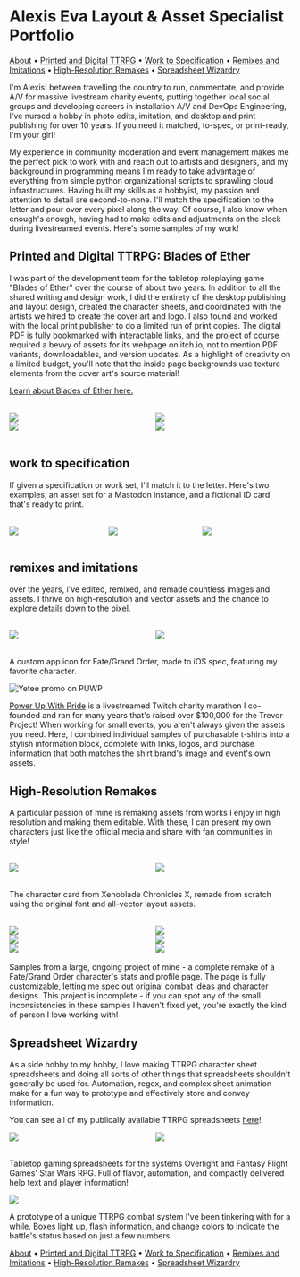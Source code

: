 # Alexis Eva Layout & Asset Specialist Portfolio

[About](#alexis-eva-layout--asset-apecialist-portfolio) • [Printed and Digital TTRPG](#printed-and-digital-ttrpg-blades-of-ether) • [Work to Specification](#work-to-specification) • [Remixes and Imitations](#remixes-and-imitations) • [High-Resolution Remakes](#high-resolution-remakes) • [Spreadsheet Wizardry](#spreadsheet-wizardry)

I'm Alexis! between travelling the country to run, commentate, and provide A/V for massive livestream charity events, putting together local social groups and developing careers in installation A/V and DevOps Engineering, I've nursed a hobby in photo edits, imitation, and desktop and print publishing for over 10 years. If you need it matched, to-spec, or print-ready, I'm your girl!

My experience in community moderation and event management makes me the perfect pick to work with and reach out to artists and designers, and my background in programming means I'm ready to take advantage of everything from simple python organizational scripts to sprawling cloud infrastructures. Having built my skills as a hobbyist, my passion and attention to detail are second-to-none. I'll match the specification to the letter and pour over every pixel along the way. Of course, I also know when enough's enough, having had to make edits and adjustments on the clock during livestreamed events. Here's some samples of my work!

## Printed and Digital TTRPG: Blades of Ether

I was part of the development team for the tabletop roleplaying game "Blades of Ether" over the course of about two years. In addition to all the shared writing and design work, I did the entirety of the desktop publishing and layout design, created the character sheets, and coordinated with the artists we hired to create the cover art and logo. I also found and worked with the local print publisher to do a limited run of print copies. The digital PDF is fully bookmarked with interactable links, and the project of course required a bevvy of assets for its webpage on itch.io, not to mention PDF variants, downloadables, and version updates. As a highlight of creativity on a limited budget, you'll note that the inside page backgrounds use texture elements from the cover art's source material!

[Learn about Blades of Ether here.](https://witchs-hex.itch.io/blades-of-ether)

<br>
<div style="display:flex">
    <div style="flex:1;padding-right:10px;">
        <img src="images/bladesofether/chapter%20sample.jpg"/>
    </div>
    <div style="flex:1;padding-left:10px;">
        <img src="images/bladesofether/printbooks.jpg"/>
    </div>
</div>

<div style="display:flex">
    <div style="flex:1;padding-right:10px;">
        <img src="images/bladesofether/character%20sheet.jpg" loading="lazy"/>
    </div>
    <div style="flex:1;padding-left:10px;">
        <img src="images/bladesofether/printbooks_inside.jpg" loading="lazy"/>
    </div>
</div>
<br>

## work to specification

If given a specification or work set, I'll match it to the letter. Here's two examples, an asset set for a Mastodon instance, and a fictional ID card that's ready to print.

<br>
<div style="display:flex">
    <div style="flex:1;padding-right:10px;">
        <img src="images/spec/pukmastodon.png" loading="lazy"/>
    </div>
    <div style="flex:1;padding-left:10px;">
        <img src="images/spec/volumniaid.png" loading="lazy"/>
    </div>
    <div style="flex:1;padding-left:10px;">
        <img src="images/spec/volumniaid_back.png" loading="lazy"/>
    </div>
</div>
<br>

## remixes and imitations

over the years, i've edited, remixed, and remade countless images and assets. I thrive on high-resolution and vector assets and the chance to explore details down to the pixel.

<br>
<div style="display:flex">
    <div style="flex:1;padding-right:10px;">
        <img src="images/remixes/reference_fgoapplogo.jpg" loading="lazy"/>
    </div>
    <div style="flex:1;padding-left:10px;">
        <img src="images/remixes/fgoicon.png" loading="lazy"/>
    </div>
</div>
<br>

A custom app icon for Fate/Grand Order, made to iOS spec, featuring my favorite character.

![](images/remixes/yeteepromopuwp.png "Yetee promo on PUWP")

[Power Up With Pride](https://powerupwithpride.org) is a livestreamed Twitch charity marathon I co-founded and ran for many years that's raised over $100,000 for the Trevor Project! When working for small events, you aren't always given the assets you need. Here, I combined individual samples of purchasable t-shirts into a stylish information block, complete with links, logos, and purchase information that both matches the shirt brand's image and event's own assets.

## High-Resolution Remakes

A particular passion of mine is remaking assets from works I enjoy in high resolution and making them editable. With these, I can present my own characters just like the official media and share with fan communities in style!

<br>
<div style="display:flex">
    <div style="flex:1;padding-right:10px;">
        <img src="images/remakes/reference_xcxcard.png" loading="lazy"/>
    </div>
    <div style="flex:1;padding-left:10px;">
        <img src="images/remakes/xcxcard.png" loading="lazy"/>
    </div>
</div>
<br>

The character card from Xenoblade Chronicles X, remade from scratch using the original font and all-vector layout assets.

<br>
<div style="display:flex">
    <div style="flex:1;padding-right:10px;">
        <img src="images/remakes/reference_skills.png" loading="lazy"/>
    </div>
    <div style="flex:1;padding-left:10px;">
        <img src="images/remakes/skills.png" loading="lazy"/>
    </div>
</div>

<div style="display:flex">
    <div style="flex:1;padding-right:10px;">
        <img src="images/remakes/reference_commandcards.png" loading="lazy"/>
    </div>
    <div style="flex:1;padding-left:10px;">
        <img src="images/remakes/commandcards.png" loading="lazy"/>
    </div>
</div>

<div style="display:flex">
    <div style="flex:1;padding-right:10px;">
        <img src="images/remakes/reference_params.png" loading="lazy"/>
    </div>
    <div style="flex:1;padding-left:10px;">
        <img src="images/remakes/params.png" loading="lazy"/>
    </div>
</div>
<br>
Samples from a large, ongoing project of mine - a complete remake of a Fate/Grand Order character's stats and profile page. The page is fully customizable, letting me spec out original combat ideas and character designs. This project is incomplete - if you can spot any of the small inconsistencies in these samples I haven't fixed yet, you're exactly the kind of person I love working with!

## Spreadsheet Wizardry

As a side hobby to my hobby, I love making TTRPG character sheet spreadsheets and doing all sorts of other things that spreadsheets shouldn't generally be used for. Automation, regex, and complex sheet animation make for a fun way to prototype and effectively store and convey information.

You can see all of my publically available TTRPG spreadsheets [here](https://gears.link/ttrpg)!

<div style="display:flex">
    <div style="flex:1;padding-right:10px;">
        <img src="images/sheets/overlight.png" loading="lazy"/>
    </div>
    <div style="flex:1;padding-left:10px;">
        <img src="images/sheets/ffgsw.png" loading="lazy"/>
    </div>
</div>
<br>

Tabletop gaming spreadsheets for the systems Overlight and Fantasy Flight Games' Star Wars RPG. Full of flavor, automation, and compactly delivered help text and player information!

![](/images/sheets/tension.png)

A prototype of a unique TTRPG combat system I've been tinkering with for a while. Boxes light up, flash information, and change colors to indicate the battle's status based on just a few numbers.

[About](#alexis-eva-layout--asset-apecialist-portfolio) • [Printed and Digital TTRPG](#printed-and-digital-ttrpg-blades-of-ether) • [Work to Specification](#work-to-specification) • [Remixes and Imitations](#remixes-and-imitations) • [High-Resolution Remakes](#high-resolution-remakes) • [Spreadsheet Wizardry](#spreadsheet-wizardry)
